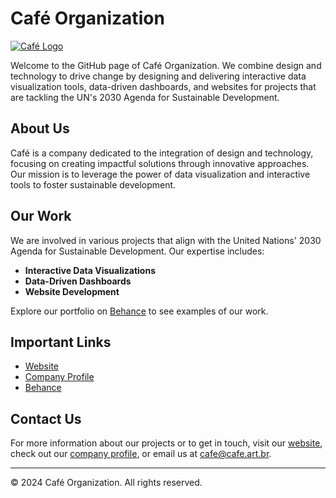 # Café Organization

[![Café Logo](https://cafe.art.br/assets/images/cafe.svg)](https://cafe.art.br)

Welcome to the GitHub page of Café Organization. We combine design and technology to drive change by designing and delivering interactive data visualization tools, data-driven dashboards, and websites for projects that are tackling the UN's 2030 Agenda for Sustainable Development.

## About Us

Café is a company dedicated to the integration of design and technology, focusing on creating impactful solutions through innovative approaches. Our mission is to leverage the power of data visualization and interactive tools to foster sustainable development.

## Our Work

We are involved in various projects that align with the United Nations' 2030 Agenda for Sustainable Development. Our expertise includes:
- **Interactive Data Visualizations**
- **Data-Driven Dashboards**
- **Website Development**

Explore our portfolio on [Behance](https://www.behance.net/cafe) to see examples of our work.

## Important Links

- [Website](https://cafe.art.br)
- [Company Profile](https://cafe.art.br/profile/cafe_company_profile.pdf)
- [Behance](https://www.behance.net/cafe)

## Contact Us

For more information about our projects or to get in touch, visit our [website](https://cafe.art.br), check out our [company profile](https://cafe.art.br/profile/cafe_company_profile.pdf), or email us at [cafe@cafe.art.br](mailto:cafe@cafe.art.br).

---

© 2024 Café Organization. All rights reserved.
